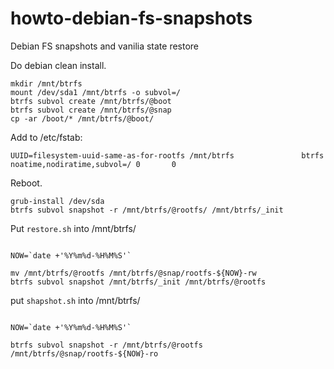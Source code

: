 # howto-debian-fs-snapshots
Debian FS snapshots and vanilia state restore


Do debian clean install. 

```
mkdir /mnt/btrfs
mount /dev/sda1 /mnt/btrfs -o subvol=/
btrfs subvol create /mnt/btrfs/@boot
btrfs subvol create /mnt/btrfs/@snap
cp -ar /boot/* /mnt/btrfs/@boot/
```

Add to /etc/fstab:
```UUID=filesystem-uuid-same-as-for-rootfs /boot               btrfs   noatime,nodiratime,subvol=@boot 0       0
UUID=filesystem-uuid-same-as-for-rootfs /mnt/btrfs               btrfs   noatime,nodiratime,subvol=/ 0       0
```

Reboot.

```
grub-install /dev/sda
btrfs subvol snapshot -r /mnt/btrfs/@rootfs/ /mnt/btrfs/_init
```

Put ```restore.sh``` into /mnt/btrfs/
```#!/bin/bash

NOW=`date +'%Y%m%d-%H%M%S'`

mv /mnt/btrfs/@rootfs /mnt/btrfs/@snap/rootfs-${NOW}-rw
btrfs subvol snapshot /mnt/btrfs/_init /mnt/btrfs/@rootfs
```

put ```shapshot.sh``` into /mnt/btrfs/
```#!/bin/bash

NOW=`date +'%Y%m%d-%H%M%S'`

btrfs subvol snapshot -r /mnt/btrfs/@rootfs /mnt/btrfs/@snap/rootfs-${NOW}-ro
```
